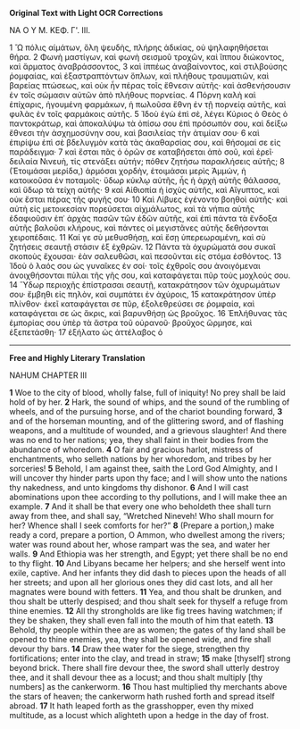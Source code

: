 **Original Text with Light OCR Corrections**

ΝΑ Ο Υ Μ.
ΚΕΦ. Γ'. ΙΙΙ.

1 Ὢ πόλις αἱμάτων, ὅλη ψευδὴς, πλήρης ἀδικίας, οὐ ψηλαφηθήσεται θήρα.
2 Φωνὴ μαστίγων, καὶ φωνὴ σεισμοῦ τροχῶν, καὶ ἵππου διώκοντος, καὶ ἅρματος ἀναβράσσοντος,
3 καὶ ἱππέως ἀναβαίνοντος, καὶ στιλβούσης ῥομφαίας, καὶ ἐξαστραπτόντων ὅπλων, καὶ πλήθους τραυματιῶν, καὶ βαρείας πτώσεως, καὶ οὐκ ἦν πέρας τοῖς ἔθνεσιν αὐτῆς· καὶ ἀσθενήσουσιν ἐν τοῖς σώμασιν αὐτῶν ἀπὸ πλήθους πορνείας.
4 Πόρνη καλὴ καὶ ἐπίχαρις, ἡγουμένη φαρμάκων, ἡ πωλοῦσα ἔθνη ἐν τῇ πορνείᾳ αὐτῆς, καὶ φυλὰς ἐν τοῖς φαρμάκοις αὐτῆς.
5 Ἰδοὺ ἐγὼ ἐπὶ σὲ, λέγει Κύριος ὁ Θεὸς ὁ παντοκράτωρ, καὶ ἀποκαλύψω τὰ ὀπίσω σου ἐπὶ πρόσωπόν σου, καὶ δείξω ἔθνεσι τὴν ἀσχημοσύνην σου, καὶ βασιλείας τὴν ἀτιμίαν σου·
6 καὶ ἐπιρίψω ἐπὶ σὲ βδελυγμὸν κατὰ τὰς ἀκαθαρσίας σου, καὶ θήσομαί σε εἰς παράδειγμα·
7 καὶ ἔσται πᾶς ὁ ὁρῶν σε καταβήσεται ἀπὸ σοῦ, καὶ ἐρεῖ· δειλαία Νινευὴ, τίς στενάξει αὐτήν; πόθεν ζητήσω παρακλήσεις αὐτῆς;
8 (Ἑτοιμάσαι μερίδα,) ἁρμόσαι χορδὴν, ἑτοιμάσαι μερὶς Ἀμμών, ἡ κατοικοῦσα ἐν ποταμοῖς· ὕδωρ κύκλῳ αὐτῆς, ἧς ἡ ἀρχὴ αὐτῆς θάλασσα, καὶ ὕδωρ τὰ τείχη αὐτῆς·
9 καὶ Αἰθιοπία ἡ ἰσχὺς αὐτῆς, καὶ Αἴγυπτος, καὶ οὐκ ἔσται πέρας τῆς φυγῆς σου·
10 Καὶ Λίβυες ἐγένοντο βοηθοὶ αὐτῆς· καὶ αὐτὴ εἰς μετοικεσίαν πορεύσεται αἰχμάλωτος, καὶ τὰ νήπια αὐτῆς ἐδαφιοῦσιν ἐπ᾿ ἀρχὰς πασῶν τῶν ἐδῶν αὐτῆς, καὶ ἐπὶ πάντα τὰ ἔνδοξα αὐτῆς βαλοῦσι κλήρους, καὶ πάντες οἱ μεγιστᾶνες αὐτῆς δεθήσονται χειροπέδαις.
11 Καί γε σὺ μεθυσθήσῃ, καὶ ἔσῃ ὑπερεωραμένη, καὶ σὺ ζητήσεις σεαυτῇ στάσιν ἐξ ἐχθρῶν.
12 Πάντα τὰ ὀχυρώματά σου συκαῖ σκοποὺς ἔχουσαι· ἐὰν σαλευθῶσι, καὶ πεσοῦνται εἰς στόμα ἐσθόντος.
13 Ἰδοὺ ὁ λαός σου ὡς γυναῖκες ἐν σοί· τοῖς ἐχθροῖς σου ἀνοιγόμεναι ἀνοιχθήσονται πύλαι τῆς γῆς σου, καὶ καταφάγεται πῦρ τοὺς μοχλούς σου.
14 Ὕδωρ περιοχῆς ἐπίστρασαι σεαυτῇ, κατακράτησον τῶν ὀχυρωμάτων σου· ἔμβηθι εἰς πηλὸν, καὶ συμπάτει ἐν ἀχύροις,
15 κατακράτησον ὑπὲρ πλίνθον· ἐκεῖ καταφάγεται σε πῦρ, ἐξολεθρεύσει σε ῥομφαία, καὶ καταφάγεται σε ὡς ἄκρις, καὶ βαρυνθήσῃ ὡς βροῦχος.
16 Ἐπλήθυνας τὰς ἐμπορίας σου ὑπὲρ τὰ ἄστρα τοῦ οὐρανοῦ· βροῦχος ὥρμησε, καὶ ἐξεπετάσθη·
17 ἐξήλατο ὡς ἀττέλαβος ὁ

---

**Free and Highly Literary Translation**

NAHUM
CHAPTER III

**1** Woe to the city of blood, wholly false, full of iniquity! No prey shall be laid hold of by her.
**2** Hark, the sound of whips, and the sound of the rumbling of wheels, and of the pursuing horse, and of the chariot bounding forward,
**3** and of the horseman mounting, and of the glittering sword, and of flashing weapons, and a multitude of wounded, and a grievous slaughter! And there was no end to her nations; yea, they shall faint in their bodies from the abundance of whoredom.
**4** O fair and gracious harlot, mistress of enchantments, who selleth nations by her whoredom, and tribes by her sorceries!
**5** Behold, I am against thee, saith the Lord God Almighty, and I will uncover thy hinder parts upon thy face; and I will show unto the nations thy nakedness, and unto kingdoms thy dishonor.
**6** And I will cast abominations upon thee according to thy pollutions, and I will make thee an example.
**7** And it shall be that every one who beholdeth thee shall turn away from thee, and shall say, “Wretched Nineveh! Who shall mourn for her? Whence shall I seek comforts for her?”
**8** (Prepare a portion,) make ready a cord, prepare a portion, O Ammon, who dwellest among the rivers; water was round about her, whose rampart was the sea, and water her walls.
**9** And Ethiopia was her strength, and Egypt; yet there shall be no end to thy flight.
**10** And Libyans became her helpers; and she herself went into exile, captive. And her infants they did dash to pieces upon the heads of all her streets; and upon all her glorious ones they did cast lots, and all her magnates were bound with fetters.
**11** Yea, and thou shalt be drunken, and thou shalt be utterly despised; and thou shalt seek for thyself a refuge from thine enemies.
**12** All thy strongholds are like fig trees having watchmen; if they be shaken, they shall even fall into the mouth of him that eateth.
**13** Behold, thy people within thee are as women; the gates of thy land shall be opened to thine enemies, yea, they shall be opened wide, and fire shall devour thy bars.
**14** Draw thee water for the siege, strengthen thy fortifications; enter into the clay, and tread in straw;
**15** make [thyself] strong beyond brick. There shall fire devour thee, the sword shall utterly destroy thee, and it shall devour thee as a locust; and thou shalt multiply [thy numbers] as the cankerworm.
**16** Thou hast multiplied thy merchants above the stars of heaven; the cankerworm hath rushed forth and spread itself abroad.
**17** It hath leaped forth as the grasshopper, even thy mixed multitude, as a locust which alighteth upon a hedge in the day of frost.